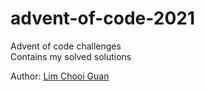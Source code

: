 # advent-of-code-2021
Advent of code challenges  
Contains my solved solutions  

Author: [Lim Chooi Guan](https://www.linkedin.com/in/cgl88/)
